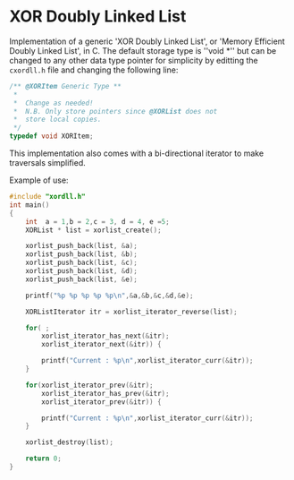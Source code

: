 # XOR Doubly Linked List

Implementation of a generic 'XOR Doubly Linked List', or 'Memory Efficient Doubly Linked List', in C.
The default storage type is ''void *'' but can be changed to any other data type pointer for simplicity
by editting the ```cxordll.h``` file and changing the following line:

```c
/** @XORItem Generic Type **
 *
 *  Change as needed!
 *  N.B. Only store pointers since @XORList does not
 *  store local copies.
 */
typedef void XORItem;
```

This implementation also comes with a bi-directional iterator to make traversals simplified.

Example of use:

```c
#include "xordll.h"
int main()
{
    int  a = 1,b = 2,c = 3, d = 4, e =5;
    XORList * list = xorlist_create();

    xorlist_push_back(list, &a);
    xorlist_push_back(list, &b);
    xorlist_push_back(list, &c);
    xorlist_push_back(list, &d);
    xorlist_push_back(list, &e);

    printf("%p %p %p %p %p\n",&a,&b,&c,&d,&e);

    XORListIterator itr = xorlist_iterator_reverse(list);

    for( ;
        xorlist_iterator_has_next(&itr);
        xorlist_iterator_next(&itr)) {

        printf("Current : %p\n",xorlist_iterator_curr(&itr));
    }

    for(xorlist_iterator_prev(&itr);
        xorlist_iterator_has_prev(&itr);
        xorlist_iterator_prev(&itr)) {

        printf("Current : %p\n",xorlist_iterator_curr(&itr));
    }

    xorlist_destroy(list);

    return 0;
}
```

